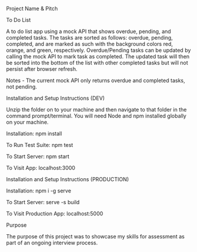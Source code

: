 Project Name & Pitch

To Do List

A to do list app using a mock API that shows overdue, pending, and completed tasks. The tasks are sorted as follows: overdue, pending, completed, and are marked as such with the background colors red, orange, and green, respectively. Overdue/Pending tasks can be updated by calling the mock API to mark task as completed. The updated task will then be sorted into the bottom of the list with other completed tasks but will not persist after browser refresh.

Notes - The current mock API only returns overdue and completed tasks, not pending. 


Installation and Setup Instructions (DEV)

Unzip the folder on to your machine and then navigate to that folder in the command prompt/terminal. You will need Node and npm installed globally on your machine.

Installation:
npm install

To Run Test Suite:
npm test

To Start Server:
npm start

To Visit App:
localhost:3000

Installation and Setup Instructions (PRODUCTION)

Installation:
npm i -g serve

To Start Server:
serve -s build

To Visit Production App:
localhost:5000


Purpose

The purpose of this project was to showcase my skills for assessment as part of an ongoing interview process.